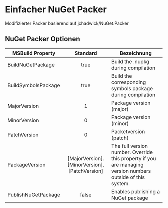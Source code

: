 # Einfacher NuGet Packer
Modifizierter Packer basierend auf jchadwick/NuGet.Packer 

## NuGet Packer Optionen


| MSBuild Property   | Standard      | Bezeichnung                          |
|--------------------|:-------------:|--------------------------------------|
| BuildNuGetPackage  | true          | Build the .nupkg during compilation  |
| BuildSymbolsPackage| true          | Build the corresponding symbols package during compilation                                     |
| MajorVersion       | 1             | Package version (major)              |
| MinorVersion       | 0             | Package version (minor)              |
| PatchVersion       | 0             | Packetversion (patch)                |
| PackageVersion     | [MajorVersion].[MinorVersion].[PatchVersion] | The full version number.  Override this property if you are managing version numbers outside of this system. |
| PublishNuGetPackage| false         | Enables publishing a NuGet package   |

